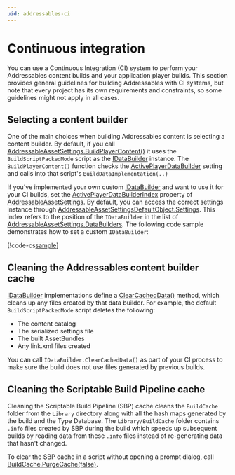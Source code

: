 ```yaml
---
uid: addressables-ci
---
```


# Continuous integration

You can use a Continuous Integration (CI) system to perform your Addressables content builds and your application player builds. This section provides general guidelines for building Addressables with CI systems, but note that every project has its own requirements and constraints, so some guidelines might not apply in all cases.

## Selecting a content builder

One of the main choices when building Addressables content is selecting a content builder. By default, if you call [AddressableAssetSettings.BuildPlayerContent()] it uses the `BuildScriptPackedMode` script as the [IDataBuilder] instance. The `BuildPlayerContent()` function checks the [ActivePlayerDataBuilder] setting and calls into that script's `BuildDataImplementation(..)`  

If you've implemented your own custom [IDataBuilder] and want to use it for your CI builds, set the [ActivePlayerDataBuilderIndex] property of [AddressableAssetSettings]. By default, you can access the correct settings instance through [AddressableAssetSettingsDefaultObject.Settings]. This index refers to the position of the `IDataBuilder` in the list of [AddressableAssetSettings.DataBuilders]. The following code sample demonstrates how to set a custom `IDataBuilder`:

[!code-cs[sample](../Samples/DocSampleCode/CustomDataBuilder.cs#doc_SetCustomBuilder)]

<!--
``` csharp
public static void SetCustomDataBuilder(IDataBuilder builder)
{ 
    AddressableAssetSettings settings 
        = AddressableAssetSettingsDefaultObject.Settings;
    
    int index = settings.DataBuilders.IndexOf((ScriptableObject) builder);
    if (index > 0)
        settings.ActivePlayerDataBuilderIndex = index;
    else if (AddressableAssetSettingsDefaultObject.Settings.AddDataBuilder(builder))
        settings.ActivePlayerDataBuilderIndex = AddressableAssetSettingsDefaultObject.Settings.DataBuilders.Count - 1;
    else
        Debug.LogWarning($"{builder} could not be found or added to the list of DataBuilders");
}
```
-->

## Cleaning the Addressables content builder cache

[IDataBuilder] implementations define a [ClearCachedData()] method, which cleans up any files created by that data builder. For example, the default `BuildScriptPackedMode` script deletes the following:
- The content catalog
- The serialized settings file
- The built AssetBundles
- Any link.xml files created

You can call `IDataBuilder.ClearCachedData()` as part of your CI process to make sure the build does not use files generated by previous builds.

## Cleaning the Scriptable Build Pipeline cache
Cleaning the Scriptable Build Pipeline (SBP) cache cleans the `BuildCache` folder from the `Library` directory along with all the hash maps generated by the build and the Type Database. The `Library/BuildCache` folder contains `.info` files created by SBP during the build which speeds up subsequent builds by reading data from these `.info` files instead of re-generating data that hasn't changed.

To clear the SBP cache in a script without opening a prompt dialog, call [BuildCache.PurgeCache(false)].


[ClearCachedData()]: xref:UnityEditor.AddressableAssets.Build.IDataBuilder.ClearCachedData
[IDataBuilder]: xref:UnityEditor.AddressableAssets.Build.IDataBuilder
[ActivePlayerDataBuilder]: xref:UnityEditor.AddressableAssets.Settings.AddressableAssetSettings.ActivePlayerDataBuilder
[ActivePlayerDataBuilderIndex]: xref:UnityEditor.AddressableAssets.Settings.AddressableAssetSettings.ActivePlayerDataBuilderIndex
[AddressableAssetSettings]: xref:UnityEditor.AddressableAssets.Settings.AddressableAssetSettings
[AddressableAssetSettings.BuildPlayerContent()]: xref:UnityEditor.AddressableAssets.Settings.AddressableAssetSettings.BuildPlayerContent
[AddressableAssetSettings.DataBuilders]: xref:UnityEditor.AddressableAssets.Settings.AddressableAssetSettings.DataBuilders
[AddressableAssetSettingsDefaultObject.Settings]: xref:UnityEditor.AddressableAssets.AddressableAssetSettingsDefaultObject.Settings
[BuildCache.PurgeCache(false)]: xref:UnityEditor.Build.Pipeline.Utilities.BuildCache.PurgeCache*